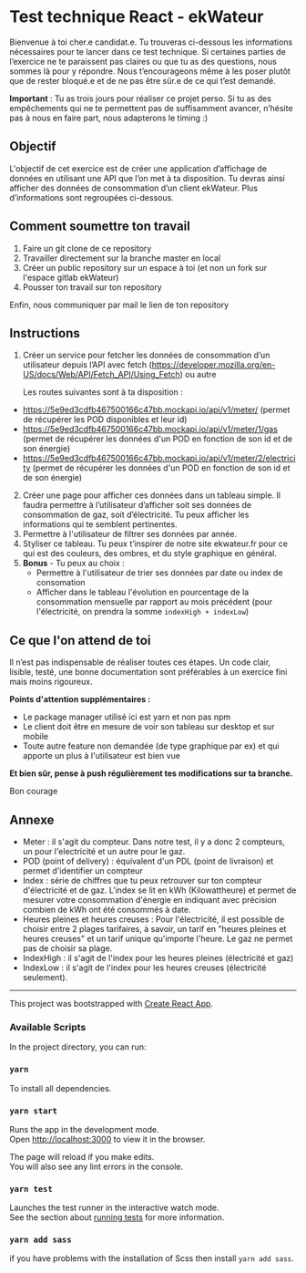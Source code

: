 # Test technique React - ekWateur

Bienvenue à toi cher.e candidat.e.
Tu trouveras ci-dessous les informations nécessaires pour te lancer dans ce test technique.
Si certaines parties de l’exercice ne te paraissent pas claires ou que tu as des questions, nous sommes là pour y
répondre. Nous t’encourageons même à les poser plutôt que de rester bloqué.e et de ne pas être sûr.e de ce qui t’est
demandé.

__Important__ : Tu as trois jours pour réaliser ce projet perso. Si tu as des empêchements qui ne te permettent pas de
suffisamment avancer, n’hésite pas à nous en faire part, nous adapterons le timing :)

## Objectif

L'objectif de cet exercice est de créer une application d’affichage de données en utilisant une API que l’on met à ta disposition. Tu devras ainsi afficher des données de consommation d’un client ekWateur. Plus d’informations sont regroupées ci-dessous.

## Comment soumettre ton travail

1. Faire un git clone de ce repository
2. Travailler directement sur la branche master en local
3. Créer un public repository sur un espace à toi (et non un fork sur l'espace gitlab ekWateur)
4. Pousser ton travail sur ton repository

Enfin, nous communiquer par mail le lien de ton repository

## Instructions

1. Créer un service pour fetcher les données de consommation d’un utilisateur depuis l’API avec fetch (https://developer.mozilla.org/en-US/docs/Web/API/Fetch_API/Using_Fetch) ou autre

   Les routes suivantes sont à ta disposition :

- https://5e9ed3cdfb467500166c47bb.mockapi.io/api/v1/meter/ (permet de récupérer les POD disponibles et leur id)
- https://5e9ed3cdfb467500166c47bb.mockapi.io/api/v1/meter/1/gas (permet de récupérer les données d'un POD en fonction de son id et de son énergie)
- https://5e9ed3cdfb467500166c47bb.mockapi.io/api/v1/meter/2/electricity (permet de récupérer les données d'un POD en fonction de son id et de son énergie)

2. Créer une page pour afficher ces données dans un tableau simple. Il faudra permettre à l’utilisateur d’afficher soit ses données de consommation de gaz, soit d’électricité. Tu peux afficher les informations qui te semblent pertinentes.
3. Permettre à l'utilisateur de filtrer ses données par année.
4. Styliser ce tableau. Tu peux t’inspirer de notre site ekwateur.fr pour ce qui est des couleurs, des ombres, et du style graphique en général.
5. __Bonus__ - Tu peux au choix : 
    - Permettre à l'utilisateur de trier ses données par date ou index de consomation
    - Afficher dans le tableau l'évolution en pourcentage de la consommation mensuelle par rapport au mois précédent (pour l'électricité, on prendra la somme `indexHigh + indexLow`)

## Ce que l'on attend de toi

Il n’est pas indispensable de réaliser toutes ces étapes. Un code clair, lisible, testé, une bonne documentation sont préférables à un exercice fini mais moins rigoureux.

__Points d'attention supplémentaires :__ 
- Le package manager utilisé ici est yarn et non pas npm
- Le client doit être en mesure de voir son tableau sur desktop et sur mobile
- Toute autre feature non demandée (de type graphique par ex) et qui apporte un plus à l'utilisateur est bien vue

**Et bien sûr, pense à push régulièrement tes modifications sur ta branche.**

Bon courage

## Annexe
- Meter : il s'agit du compteur. Dans notre test, il y a donc 2 compteurs, un pour l'electricité et un autre pour le gaz.
- POD (point of delivery) : équivalent d'un PDL (point de livraison) et permet d'identifier un compteur
- Index : série de chiffres que tu peux retrouver sur ton compteur d'électricité et de gaz. L'index se lit en kWh (Kilowattheure) et permet de mesurer votre consommation d'énergie en indiquant avec précision combien de kWh ont été consommés à date. 
- Heures pleines et heures creuses : Pour l'électricité, il est possible de choisir entre 2 plages tarifaires, à savoir, un tarif en "heures pleines et heures creuses" et un tarif unique qu'importe l'heure. Le gaz ne permet pas de choisir sa plage.
- IndexHigh : il s'agit de l'index pour les heures pleines (électricité et gaz)
- IndexLow : il s'agit de l'index pour les heures creuses (électricité seulement).

----------------------------------

This project was bootstrapped with [Create React App](https://github.com/facebook/create-react-app).

### Available Scripts

In the project directory, you can run:

### `yarn`

To install all dependencies.

### `yarn start`

Runs the app in the development mode.<br />
Open [http://localhost:3000](http://localhost:3000) to view it in the browser.

The page will reload if you make edits.<br />
You will also see any lint errors in the console.

### `yarn test`

Launches the test runner in the interactive watch mode.<br />
See the section about [running tests](https://facebook.github.io/create-react-app/docs/running-tests) for more information.

### `yarn add sass`
if you have problems with the installation of Scss then install `yarn add sass`.
